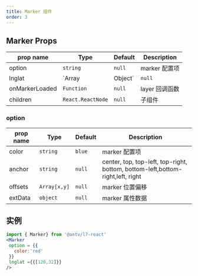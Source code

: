 ```yaml
---
title: Marker 组件
order: 3
---
```


## Marker Props

| prop name      | Type              | Default | Description       |
| -------------- | ----------------- | ------- | ----------------- |
| option         | `string`          | `null`  | marker 配置项     |
| lnglat         | `Array | Object`  | `null`  | marker 经纬度位置 |
| onMarkerLoaded | `Function`        | `null`  | layer 回调函数    |
| children       | `React.ReactNode` | `null`  | 子组件            |

### option

| prop name | Type         | Default | Description                                                                    |
| --------- | ------------ | ------- | ------------------------------------------------------------------------------ |
| color     | `string`     | `blue`  | marker 配置项                                                                  |
| anchor    | `string`     | `null`  | center, top, top-left, top-right, bottom, bottom-left,bottom-right,left, right |
| offsets   | `Array[x,y]` | `null`  | marker 位置偏移                                                                |
| extData   | `object`     | `null`  | marker 属性数据                                                                |

## 实例

```jsx
import { Marker} from '@antv/l7-react'
<Marker
 option = {{
   color:'red'
 }}
 lnglat ={{[120,32]}}
/>

```
